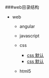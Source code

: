 ###web目录结构
+ web
	+ angular
		
	+ javascript
		
	+ css
		+ [css 默认](css/01.md)
		+ [css 默认](css/01.md)
	+ html5
